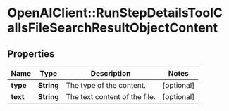 # OpenAIClient::RunStepDetailsToolCallsFileSearchResultObjectContent

## Properties
Name | Type | Description | Notes
------------ | ------------- | ------------- | -------------
**type** | **String** | The type of the content. | [optional] 
**text** | **String** | The text content of the file. | [optional] 

